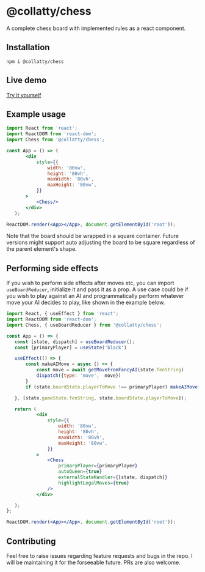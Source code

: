 # @collatty/chess

A complete chess board with implemented rules as a react component.

## Installation

`npm i @collatty/chess`

## Live demo

[Try it yourself](https://chess.collatty.com)

## Example usage

```jsx
import React from 'react';
import ReactDOM from 'react-dom';
import Chess from '@collatty/chess';

const App = () => (
       <div
           style={{
               width: '80vw',
               height: '80vh',
               maxWidth: '80vh',
               maxHeight: '80vw',
           }}
       >
           <Chess/>
       </div>
   );

ReactDOM.render(<App></App>, document.getElementById('root'));

```

Note that the board should be wrapped in a square container. Future versions might support auto adjusting the board to be square regardless of the parent element's shape.

## Performing side effects

If you wish to perform side effects after moves etc, you can import `useBoardReducer`, initialize it and pass it as a prop. A use case could be if you wish to play against an AI and programmatically perform whatever move your AI decides to play, like shown in the example below.

```jsx
import React, { useEffect } from 'react';
import ReactDOM from 'react-dom';
import Chess, { useBoardReducer } from '@collatty/chess';

const App = () => {
   const [state, dispatch] = useBoardReducer();
   const [primaryPlayer] = useState('black')

   useEffect(() => {
       const makeAIMove = async () => {
           const move = await getMoveFromFancyAI(state.fenString)
           dispatch({type: 'move',  move})
       }
       if (state.boardState.playerToMove !== primaryPlayer) makeAIMove()

   }, [state.gameState.fenString, state.boardState.playerToMove]);

   return (
           <div
               style={{
                   width: '80vw',
                   height: '80vh',
                   maxWidth: '80vh',
                   maxHeight: '80vw',
               }}
           >
               <Chess
                   primaryPlayer={primaryPlayer}
                   autoQueen={true}
                   externalStateHandler={[state, dispatch]}
                   highlightLegalMoves={true}
               />
           </div>

   );
};

ReactDOM.render(<App></App>, document.getElementById('root'));

```

## Contributing

Feel free to raise issues regarding feature requests and bugs in the repo. I will be maintaining it for the forseeable future. PRs are also welcome.
